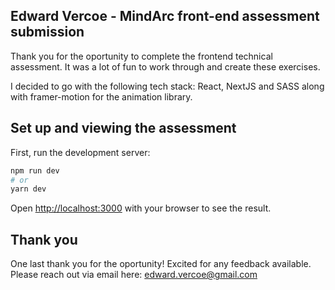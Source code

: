 ## Edward Vercoe - MindArc front-end assessment submission

Thank you for the oportunity to complete the frontend technical assessment. It was a lot of fun to work through and create these exercises.

I decided to go with the following tech stack: React, NextJS and SASS along with framer-motion for the animation library.

## Set up and viewing the assessment

First, run the development server:

```bash
npm run dev
# or
yarn dev
```

Open [http://localhost:3000](http://localhost:3000) with your browser to see the result.

## Thank you

One last thank you for the oportunity! Excited for any feedback available.
Please reach out via email here:
edward.vercoe@gmail.com
